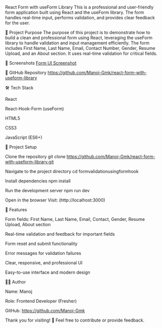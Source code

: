 React Form with useForm Library
This is a professional and user-friendly form application built using React and the useForm library. The form handles real-time input, performs validation, and provides clear feedback for the user.

🚀 Project Purpose
The purpose of this project is to demonstrate how to build a clean and professional form using React, leveraging the useForm library to handle validation and input management efficiently. The form includes First Name, Last Name, Email, Contact Number, Gender, Resume Upload, and an About section. It uses real-time validation for critical fields.

📸 Screenshots
[Form UI Screenshot](Screenshot.png)

🔗 GitHub Repository
https://github.com/Manoj-Gmk/react-form-with-useform-library

🛠️ Tech Stack

React

React-Hook-Form (useForm)

HTML5

CSS3

JavaScript (ES6+)

📁 Project Setup

Clone the repository
git clone https://github.com/Manoj-Gmk/react-form-with-useform-library.git

Navigate to the project directory
cd formvalidationusingformhook

Install dependencies
npm install

Run the development server
npm run dev

Open in the browser
Visit: (http://localhost:3000)

🧠 Features

Form fields: First Name, Last Name, Email, Contact, Gender, Resume Upload, About section

Real-time validation and feedback for important fields

Form reset and submit functionality

Error messages for validation failures

Clear, responsive, and professional UI

Easy-to-use interface and modern design

🙋‍♂️ Author

Name: Manoj

Role: Frontend Developer (Fresher)

GitHub: https://github.com/Manoj-Gmk

Thank you for visiting! 🌟 Feel free to contribute or provide feedback.
